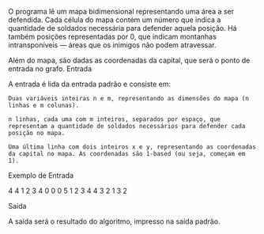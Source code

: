 O programa lê um mapa bidimensional representando uma área a ser defendida. Cada célula do mapa contém um número que indica a quantidade de soldados necessária para defender aquela posição. Há também posições representadas por 0, que indicam montanhas intransponíveis — áreas que os inimigos não podem atravessar.

Além do mapa, são dadas as coordenadas da capital, que será o ponto de entrada no grafo.
Entrada

A entrada é lida da entrada padrão e consiste em:

    Duas variáveis inteiras n e m, representando as dimensões do mapa (n linhas e m colunas).

    n linhas, cada uma com m inteiros, separados por espaço, que representam a quantidade de soldados necessários para defender cada posição no mapa.

    Uma última linha com dois inteiros x e y, representando as coordenadas da capital no mapa. As coordenadas são 1-based (ou seja, começam em 1).


Exemplo de Entrada

4 4
1 2 3 4
0 0 0 5
1 2 3 4
4 3 2 1
3 2

Saída

A saída será o resultado do algoritmo, impresso na saída padrão.
